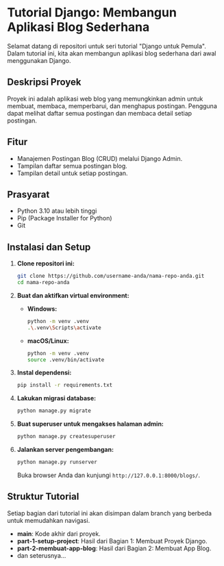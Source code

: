 # Tutorial Django: Membangun Aplikasi Blog Sederhana

Selamat datang di repositori untuk seri tutorial "Django untuk Pemula". Dalam tutorial ini, kita akan membangun aplikasi blog sederhana dari awal menggunakan Django.

## Deskripsi Proyek

Proyek ini adalah aplikasi web blog yang memungkinkan admin untuk membuat, membaca, memperbarui, dan menghapus postingan. Pengguna dapat melihat daftar semua postingan dan membaca detail setiap postingan.

## Fitur

* Manajemen Postingan Blog (CRUD) melalui Django Admin.
* Tampilan daftar semua postingan blog.
* Tampilan detail untuk setiap postingan.

## Prasyarat

* Python 3.10 atau lebih tinggi
* Pip (Package Installer for Python)
* Git

## Instalasi dan Setup

1.  **Clone repositori ini:**
    ```bash
    git clone https://github.com/username-anda/nama-repo-anda.git
    cd nama-repo-anda
    ```

2.  **Buat dan aktifkan virtual environment:**
    * **Windows:**
        ```bash
        python -m venv .venv
        .\.venv\Scripts\activate
        ```
    * **macOS/Linux:**
        ```bash
        python -m venv .venv
        source .venv/bin/activate
        ```

3.  **Instal dependensi:**
    ```bash
    pip install -r requirements.txt
    ```

4.  **Lakukan migrasi database:**
    ```bash
    python manage.py migrate
    ```

5.  **Buat superuser untuk mengakses halaman admin:**
    ```bash
    python manage.py createsuperuser
    ```

6.  **Jalankan server pengembangan:**
    ```bash
    python manage.py runserver
    ```
    Buka browser Anda dan kunjungi `http://127.0.0.1:8000/blogs/`.

## Struktur Tutorial

Setiap bagian dari tutorial ini akan disimpan dalam branch yang berbeda untuk memudahkan navigasi.

* **main**: Kode akhir dari proyek.
* **part-1-setup-project**: Hasil dari Bagian 1: Membuat Proyek Django.
* **part-2-membuat-app-blog**: Hasil dari Bagian 2: Membuat App Blog.
* dan seterusnya...